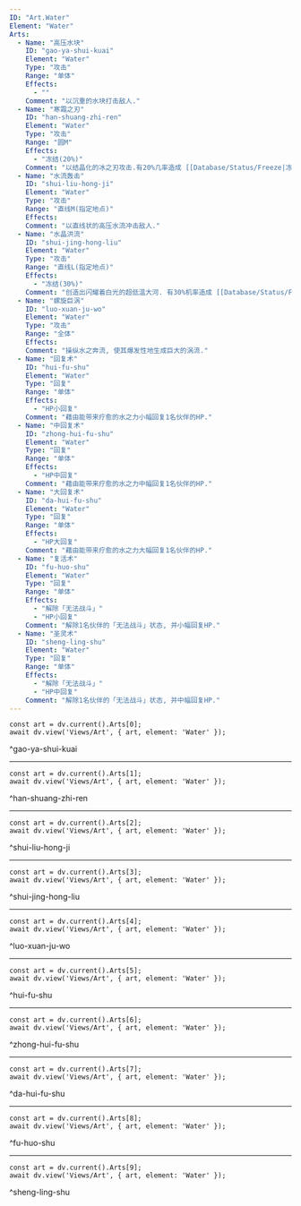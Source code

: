 ```yaml
---
ID: "Art.Water"
Element: "Water"
Arts:
  - Name: "高压水块"
    ID: "gao-ya-shui-kuai"
    Element: "Water"
    Type: "攻击"
    Range: "单体"
    Effects:
      - ""
    Comment: "以沉重的水块打击敌人."
  - Name: "寒霜之刃"
    ID: "han-shuang-zhi-ren"
    Element: "Water"
    Type: "攻击"
    Range: "圆M"
    Effects:
      - "冻结(20%)"
    Comment: "以结晶化的冰之刃攻击.有20%几率造成 [[Database/Status/Freeze|冻结]]."
  - Name: "水流轰击"
    ID: "shui-liu-hong-ji"
    Element: "Water"
    Type: "攻击"
    Range: "直线M(指定地点)"
    Effects:
    Comment: "以直线状的高压水流冲击敌人."
  - Name: "水晶洪流"
    ID: "shui-jing-hong-liu"
    Element: "Water"
    Type: "攻击"
    Range: "直线L(指定地点)"
    Effects:
      - "冻结(30%)"
    Comment: "创造出闪耀着白光的超低温大河. 有30%机率造成 [[Database/Status/Freeze|冻结]]."
  - Name: "螺旋巨涡"
    ID: "luo-xuan-ju-wo"
    Element: "Water"
    Type: "攻击"
    Range: "全体"
    Effects:
    Comment: "操纵水之奔流, 使其爆发性地生成巨大的涡流."
  - Name: "回复术"
    ID: "hui-fu-shu"
    Element: "Water"
    Type: "回复"
    Range: "单体"
    Effects:
      - "HP小回复"
    Comment: "藉由能带来疗愈的水之力小幅回复1名伙伴的HP."
  - Name: "中回复术"
    ID: "zhong-hui-fu-shu"
    Element: "Water"
    Type: "回复"
    Range: "单体"
    Effects:
      - "HP中回复"
    Comment: "藉由能带来疗愈的水之力中幅回复1名伙伴的HP."
  - Name: "大回复术"
    ID: "da-hui-fu-shu"
    Element: "Water"
    Type: "回复"
    Range: "单体"
    Effects:
      - "HP大回复"
    Comment: "藉由能带来疗愈的水之力大幅回复1名伙伴的HP."
  - Name: "复活术"
    ID: "fu-huo-shu"
    Element: "Water"
    Type: "回复"
    Range: "单体"
    Effects:
      - "解除「无法战斗」"
      - "HP小回复"
    Comment: "解除1名伙伴的「无法战斗」状态, 并小幅回复HP."
  - Name: "圣灵术"
    ID: "sheng-ling-shu"
    Element: "Water"
    Type: "回复"
    Range: "单体"
    Effects:
      - "解除「无法战斗」"
      - "HP中回复"
    Comment: "解除1名伙伴的「无法战斗」状态, 并中幅回复HP."
---
```

```dataviewjs
const art = dv.current().Arts[0];
await dv.view('Views/Art', { art, element: 'Water' });
```
^gao-ya-shui-kuai

---

```dataviewjs
const art = dv.current().Arts[1];
await dv.view('Views/Art', { art, element: 'Water' });
```
^han-shuang-zhi-ren

---

```dataviewjs
const art = dv.current().Arts[2];
await dv.view('Views/Art', { art, element: 'Water' });
```
^shui-liu-hong-ji

---

```dataviewjs
const art = dv.current().Arts[3];
await dv.view('Views/Art', { art, element: 'Water' });
```
^shui-jing-hong-liu

---

```dataviewjs
const art = dv.current().Arts[4];
await dv.view('Views/Art', { art, element: 'Water' });
```
^luo-xuan-ju-wo

---

```dataviewjs
const art = dv.current().Arts[5];
await dv.view('Views/Art', { art, element: 'Water' });
```
^hui-fu-shu

---

```dataviewjs
const art = dv.current().Arts[6];
await dv.view('Views/Art', { art, element: 'Water' });
```
^zhong-hui-fu-shu

---

```dataviewjs
const art = dv.current().Arts[7];
await dv.view('Views/Art', { art, element: 'Water' });
```
^da-hui-fu-shu

---

```dataviewjs
const art = dv.current().Arts[8];
await dv.view('Views/Art', { art, element: 'Water' });
```
^fu-huo-shu

---

```dataviewjs
const art = dv.current().Arts[9];
await dv.view('Views/Art', { art, element: 'Water' });
```
^sheng-ling-shu